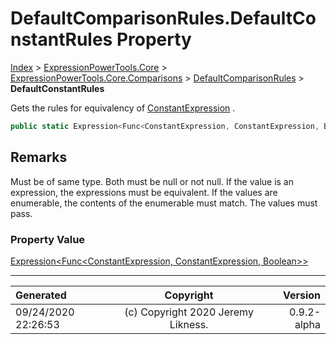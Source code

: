 ﻿# DefaultComparisonRules.DefaultConstantRules Property

[Index](../index.md) > [ExpressionPowerTools.Core](ExpressionPowerTools.Core.a.md) > [ExpressionPowerTools.Core.Comparisons](ExpressionPowerTools.Core.Comparisons.n.md) > [DefaultComparisonRules](ExpressionPowerTools.Core.Comparisons.DefaultComparisonRules.cs.md) > **DefaultConstantRules**

Gets the rules for equivalency of [ConstantExpression](https://docs.microsoft.com/dotnet/api/system.linq.expressions.constantexpression) .

```csharp
public static Expression<Func<ConstantExpression, ConstantExpression, Boolean>> DefaultConstantRules { get; }
```

## Remarks

Must be of same type. Both must be null or not null. If the value is an expression, the expressions
            must be equivalent. If the values are enumerable, the contents of the enumerable must match. The
            values must pass.

### Property Value

 [Expression&lt;Func&lt;ConstantExpression, ConstantExpression, Boolean>>](https://docs.microsoft.com/dotnet/api/system.linq.expressions.expression-1) 


---

| Generated | Copyright | Version |
| :-- | :-: | --: |
| 09/24/2020 22:26:53 | (c) Copyright 2020 Jeremy Likness. | 0.9.2-alpha |
